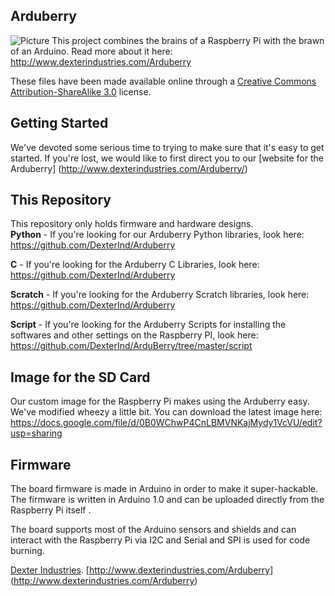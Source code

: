 ## **Arduberry**
![Picture](http://www.dexterindustries.com/Arduberry/wp-content/uploads/2013/12/Arduberry_for_Raspberry_Pi_and_Arduino-Raspberry_Pi-Arduberry-graphpapercode-Back1.jpg)
This project combines the brains of a Raspberry Pi with the brawn of an Arduino.  Read more about it here:  http://www.dexterindustries.com/Arduberry

These files have been made available online through a [Creative Commons Attribution-ShareAlike 3.0](http://creativecommons.org/licenses/by-sa/3.0/) license.

## Getting Started

We've devoted some serious time to trying to make sure that it's easy to get started.  If you're lost, we would like to first direct you to our [website for the Arduberry] (http://www.dexterindustries.com/Arduberry/)

## This Repository

This repository only holds firmware and hardware designs.  
**Python** - If you're looking for our Arduberry Python libraries, look here:	https://github.com/DexterInd/Arduberry
	
**C** - If you're looking for the Arduberry C Libraries, look here: 		https://github.com/DexterInd/Arduberry
	
**Scratch** - If you're looking for the Arduberry Scratch libraries, look here:	https://github.com/DexterInd/Arduberry

**Script** - If you're looking for the Arduberry Scripts for installing the softwares and other settings on the Raspberry PI, look here:	https://github.com/DexterInd/ArduBerry/tree/master/script

## Image for the SD Card
Our custom image for the Raspberry Pi makes using the Arduberry easy.  We've modified wheezy a little bit.  You can download the latest image here:
https://docs.google.com/file/d/0B0WChwP4CnLBMVNKajMydy1VcVU/edit?usp=sharing
	
## Firmware
The board firmware is made in Arduino in order to make it super-hackable.  The firmware is written in Arduino 1.0 and can be uploaded directly from the Raspberry Pi itself .

The board supports most of the Arduino sensors and shields and can interact with the Raspberry Pi via I2C and Serial and SPI is used for code burning.

[Dexter Industries](http://www.dexterindustries.com/).
[http://www.dexterindustries.com/Arduberry] (http://www.dexterindustries.com/Arduberry)